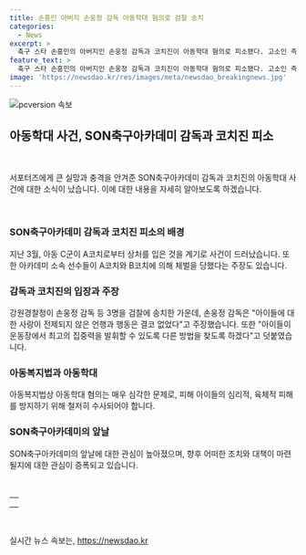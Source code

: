 ```yaml
---
title: 손흥민 아버지 손웅정 감독 아동학대 혐의로 검찰 송치
categories:
  - News
excerpt: >
  축구 스타 손흥민의 아버지인 손웅정 감독과 코치진이 아동학대 혐의로 피소됐다. 고소인 측 진술에 따르면 손 감독과 코치진은 선수들에게 욕설과 체벌을 가했으며, 선수들은 훈련 중 상처를 입기도 했다고 전해졌다. 손 감독은 이에 대해 사과하고 있으나, 혐의를 부인하며 사실관계를 왜곡하지 않을 것이라고 밝혔다. 해당 사건은 경찰 수사를 받고 있는 가운데, 손 감독은 최근 저서 출간과 라디오 출연 등 활발한 활동을 벌이고 있어 터진 돌발악재에 어떻게 대처할지가 관심을 모으고 있다.
feature_text: >
  축구 스타 손흥민의 아버지인 손웅정 감독과 코치진이 아동학대 혐의로 피소됐다. 고소인 측 진술에 따르면 손 감독과 코치진은 선수들에게 욕설과 체벌을 가했으며, 선수들은 훈련 중 상처를 입기도 했다고 전해졌다. 손 감독은 이에 대해 사과하고 있으나, 혐의를 부인하며 사실관계를 왜곡하지 않을 것이라고 밝혔다. 해당 사건은 경찰 수사를 받고 있는 가운데, 손 감독은 최근 저서 출간과 라디오 출연 등 활발한 활동을 벌이고 있어 터진 돌발악재에 어떻게 대처할지가 관심을 모으고 있다.
image: 'https://newsdao.kr/res/images/meta/newsdao_breakingnews.jpg'
---
```


<p><img src="https://newsdao.kr/res/images/meta/newsdao_breakingnews.jpg" alt="pcversion 속보" /></p>

<h2 data-ke-size="size26">아동학대 사건, SON축구아카데미 감독과 코치진 피소</h2>

<p data-ke-size="size16">&nbsp;</p>

<p>서포터즈에게 큰 실망과 충격을 안겨준 SON축구아카데미 감독과 코치진의 아동학대 사건에 대한 소식이 났습니다. 이에 대한 내용을 자세히 알아보도록 하겠습니다.</p>

<p data-ke-size="size16">&nbsp;</p>

<h3>SON축구아카데미 감독과 코치진 피소의 배경</h3>

<p data-ke-size="size16">지난 3월, 아동 C군이 A코치로부터 상처를 입은 것을 계기로 사건이 드러났습니다. 또한 아카데미 소속 선수들이 A코치와 B코치에 의해 체벌을 당했다는 주장도 있습니다.</p>

<h3>감독과 코치진의 입장과 주장</h3>

<p data-ke-size="size16">강원경찰청이 손웅정 감독 등 3명을 검찰에 송치한 가운데, 손웅정 감독은 "아이들에 대한 사랑이 전제되지 않은 언행과 행동은 결코 없었다"고 주장했습니다. 또한 "아이들이 운동장에서 최고의 집중력을 발휘할 수 있도록 다른 방법을 찾도록 하겠다"고 덧붙였습니다.</p>

<h3>아동복지법과 아동학대</h3>

<p data-ke-size="size16">아동복지법상 아동학대 혐의는 매우 심각한 문제로, 피해 아이들의 심리적, 육체적 피해를 방지하기 위해 철저히 수사되어야 합니다.</p>

<h3>SON축구아카데미의 앞날</h3>

<p data-ke-size="size16">SON축구아카데미의 앞날에 대한 관심이 높아졌으며, 향후 어떠한 조치와 대책이 마련될지에 대한 관심이 증폭되고 있습니다.</p>

<p data-ke-size="size16">&nbsp;</p>

<table>
    <tbody>
        <tr>
            <td style="text-align: center; height: 17px;"></td>
        </tr>
    </tbody>
</table>

<p data-ke-size="size16">&nbsp;</p>
실시간 뉴스 속보는, <a href="https://newsdao.kr" rel="dofollow">https://newsdao.kr</a>


